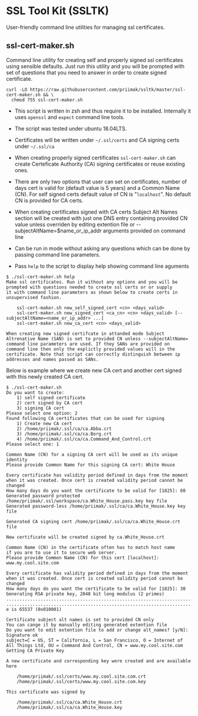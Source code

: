 SSL Tool Kit (SSLTK)
====================

User-friendly command line utilities for managing ssl certificates.

ssl-cert-maker.sh
-----------------

Command line utility for creating self and properly signed
ssl certificates using sensible defaults. Just run this utility
and you will be prompted with set of questions that you need to answer
in order to create signed certificate. 

```
curl -LO https://raw.githubusercontent.com/priimak/ssltk/master/ssl-cert-maker.sh && \
  chmod 755 ssl-cert-maker.sh
``` 

* This script is written in zsh and thus require it to be installed.
Internally it uses `openssl` and `expect` command line tools.

* The script was tested under ubuntu 18.04LTS.

* Certificates will be written under `~/.ssl/certs` and CA signing certs
under `~/.ssl/ca`
 
* When creating properly signed certificates `ssl-cert-maker.sh` can 
create Certeficate Authority (CA) signing certificates or reuse 
existing ones.

* There are only two options that user can set on certificates, number of
days cert is valid for (default value is 5 years) and a Common Name (CN).
For self signed certs default value of CN is "`localhost`". No default CN
is provided for CA certs.

* When creating certificates signed with CA certs Subject Alt Names section
will be created with just one DNS entry containing provided CN value unless
overriden by editing extention file or --subjectAltName=$name_or_ip_addr
arguments provided on command line

* Can be run in mode without asking any questions which can be done by passing
command line parameters.

* Pass `help` to the script to display help showing command line aguments

```
$ ./ssl-cert-maker.sh help
Make ssl certificates. Run it without any options and you will be
prompted with questions needed to create ssl certs or or supply
it with command line parameters as shown below to create certs in
unsupervised fashion.

    ssl-cert-maker.sh new_self_signed_cert <cn> <days_valid>
    ssl-cert-maker.sh new_signed_cert <ca_cn> <cn> <days_valid> [--subjectAltName=<name_or_ip_addr> ...]
    ssl-cert-maker.sh new_ca_cert <cn> <days_valid>

When creating new signed certifcate in attanded mode Subject
Altrenative Name (SAN) is set to provided CN unless --subjectAltName=
command line parameters are used. If they SANs are provided on
command line then only the explictly provided values will in the
certificate. Note that script can correctly distinguish between ip
addresses and names passed as SANs.
```

Below is example where we create new CA cert and another cert signed with this
newly created CA cert.

```
$ ./ssl-cert-maker.sh
Do you want to create:
	1) self signed certificate
	2) cert signed by CA cert
	3) signing CA cert
Please select one option: 2
Found following CA certificates that can be used for signing
	1) Create new CA cert
	2) /home/priimak/.ssl/ca/ca.Abba.crt
	3) /home/priimak/.ssl/ca/ca.Borg.crt
	4) /home/priimak/.ssl/ca/ca.Command_And_Control.crt
Please select one: 1

Common Name (CN) for a signing CA cert will be used as its unique identity
Please provide Common Name for this signing CA cert: White House

Every certificate has validity period defined in days from the moment
when it was created. Once cert is created validity period cannot be changed
How many days do you want the certificate to be valid for [1825]: 60
Generated password protected /home/priimak/.ssl/workspace/ca.White_House.pass.key key file
Generated password-less /home/priimak/.ssl/ca/ca.White_House.key key file

Generated CA signing cert /home/priimak/.ssl/ca/ca.White_House.crt file

New certificate will be created signed by ca.White_House.crt

Common Name (CN) in the certificate often has to match host name
if you are to use it to secure web server.
Please provide Common Name (CN) for this cert [localhost]: www.my.cool.site.com

Every certificate has validity period defined in days from the moment
when it was created. Once cert is created validity period cannot be changed
How many days do you want the certificate to be valid for [1825]: 30
Generating RSA private key, 2048 bit long modulus (2 primes)
....................................................................................+++++
...............................................................................................................................................+++++
e is 65537 (0x010001)

Certificate subject alt names is set to provided CN only
You can cange it by manually editing generated extention file
Do you want to edit extention file to add or change alt_names? [y/N]: 
Signature ok
subject=C = US, ST = California, L = San Francisco, O = Internet of All Things Ltd, OU = Command And Control, CN = www.my.cool.site.com
Getting CA Private Key

A new certificate and corresponding key were created and are available here

	/home/priimak/.ssl/certs/www.my.cool.site.com.crt
	/home/priimak/.ssl/certs/www.my.cool.site.com.key

This certificate was signed by

	/home/priimak/.ssl/ca/ca.White_House.crt
	/home/priimak/.ssl/ca/ca.White_House.key
```
